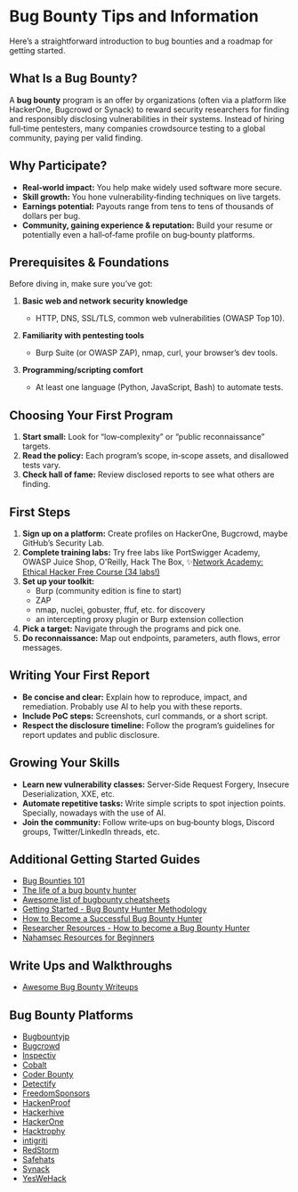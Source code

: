# Bug Bounty Tips and Information

Here’s a straightforward introduction to bug bounties and a roadmap for getting started.

## What Is a Bug Bounty?

A **bug bounty** program is an offer by organizations (often via a platform like HackerOne, Bugcrowd or Synack) to reward security researchers for finding and responsibly disclosing vulnerabilities in their systems. Instead of hiring full‑time pentesters, many companies crowdsource testing to a global community, paying per valid finding.

## Why Participate?

* **Real‑world impact:** You help make widely used software more secure.
* **Skill growth:** You hone vulnerability‑finding techniques on live targets.
* **Earnings potential:** Payouts range from tens to tens of thousands of dollars per bug.
* **Community, gaining experience & reputation:** Build your resume or potentially even a hall‑of‑fame profile on bug‑bounty platforms.

## Prerequisites & Foundations

Before diving in, make sure you’ve got:

1. **Basic web and network security knowledge**

   * HTTP, DNS, SSL/TLS, common web vulnerabilities (OWASP Top 10).
2. **Familiarity with pentesting tools**

   * Burp Suite (or OWASP ZAP), nmap, curl, your browser’s dev tools.
3. **Programming/scripting comfort**

   * At least one language (Python, JavaScript, Bash) to automate tests.

## Choosing Your First Program

1. **Start small:** Look for “low‑complexity” or “public reconnaissance” targets.
2. **Read the policy:** Each program’s scope, in‑scope assets, and disallowed tests vary.
3. **Check hall of fame:** Review disclosed reports to see what others are finding.

## First Steps

1. **Sign up on a platform:** Create profiles on HackerOne, Bugcrowd, maybe GitHub’s Security Lab.
2. **Complete training labs:** Try free labs like PortSwigger Academy, OWASP Juice Shop, O'Reilly, Hack The Box, ✨[Network Academy: Ethical Hacker Free Course (34 labs!)](https://skillsforall.com/course/ethical-hacker?courseLang=en-US)
3. **Set up your toolkit:**
   * Burp (community edition is fine to start)
   * ZAP
   * nmap, nuclei, gobuster, ffuf, etc. for discovery
   * an intercepting proxy plugin or Burp extension collection
4. **Pick a target:** Navigate through the programs and pick one.
5. **Do reconnaissance:** Map out endpoints, parameters, auth flows, error messages.

## Writing Your First Report

* **Be concise and clear:** Explain how to reproduce, impact, and remediation. Probably use AI to help you with these reports.
* **Include PoC steps:** Screenshots, curl commands, or a short script.
* **Respect the disclosure timeline:** Follow the program’s guidelines for report updates and public disclosure.

## Growing Your Skills

* **Learn new vulnerability classes:** Server‑Side Request Forgery, Insecure Deserialization, XXE, etc.
* **Automate repetitive tasks:** Write simple scripts to spot injection points. Specially, nowadays with the use of AI.
* **Join the community:** Follow write‑ups on bug‑bounty blogs, Discord groups, Twitter/LinkedIn threads, etc.


## Additional Getting Started Guides

- [Bug Bounties 101](https://whitton.io/articles/bug-bounties-101-getting-started/)
- [The life of a bug bounty hunter](http://www.alphr.com/features/378577/q-a-the-life-of-a-bug-bounty-hunter)
- [Awesome list of bugbounty cheatsheets](https://github.com/EdOverflow/bugbounty-cheatsheet)
- [Getting Started - Bug Bounty Hunter Methodology](https://www.bugcrowd.com/blog/getting-started-bug-bounty-hunter-methodology)
- [How to Become a Successful Bug Bounty Hunter](https://hackerone.com/blog/what-great-hackers-share)
- [Researcher Resources - How to become a Bug Bounty Hunter](https://forum.bugcrowd.com/t/researcher-resources-how-to-become-a-bug-bounty-hunter/1102)
- [Nahamsec Resources for Beginners](https://github.com/nahamsec/Resources-for-Beginner-Bug-Bounty-Hunters)

## Write Ups and Walkthroughs
- [Awesome Bug Bounty Writeups](https://github.com/devanshbatham/Awesome-Bugbounty-Writeups)

## Bug Bounty Platforms
- [Bugbountyjp](https://bugbounty.jp/)
- [Bugcrowd](https://bugcrowd.com/)
- [Inspectiv](https://www.inspectiv.com)
- [Cobalt](https://cobalt.io/)
- [Coder Bounty](http://www.coderbounty.com/)
- [Detectify](https://cs.detectify.com/)
- [FreedomSponsors](https://freedomsponsors.org/)
- [HackenProof](https://hackenproof.com/)
- [Hackerhive](https://hackerhive.io/)
- [HackerOne](https://hackerone.com/)
- [Hacktrophy](https://hacktrophy.com/)
- [intigriti](https://intigriti.com/)
- [RedStorm](https://redstorm.io)
- [Safehats](https://safehats.com/)
- [Synack](https://www.synack.com/)
- [YesWeHack](https://yeswehack.com/)
